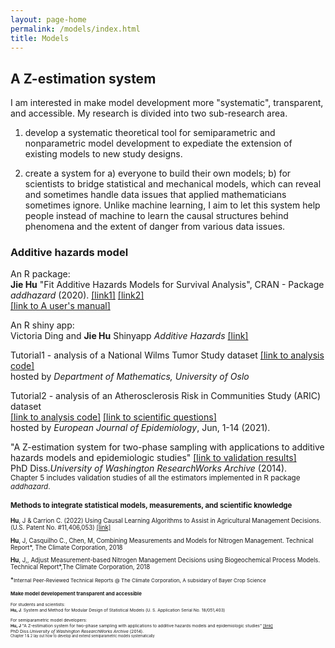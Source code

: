 ```yaml
---
layout: page-home
permalink: /models/index.html
title: Models
---
```

## A Z-estimation system

I am interested in make model development more  "systematic", transparent, and accessible. My research is divided into two sub-research area. 

1) develop a systematic theoretical tool for semiparametric and nonparametric model development to expediate the extension of existing models to new study designs.

2) create a system for a) everyone to build their own models; b) for scientists to bridge statistical and mechanical models, which can reveal and sometimes handle data issues that applied mathematicians sometimes ignore. Unlike  machine learning, I aim to let this system help people instead of machine to learn the causal structures behind phenomena and the extent of danger from various data issues. 



### Additive hazards model <a name="ah"></a>
   
An R package:<br/>
**Jie Hu** "Fit Additive Hazards Models for Survival Analysis", CRAN - Package *addhazard* (2020). [[link1]](https://github.com/katehu/addhazard) [[link2]](https://cran.r-project.org/web/packages/addhazard/index.html)<br/> 
[[link to A user's manual]](https://cran.r-project.org/web/packages/addhazard/addhazard.pdf)

An R shiny app:<br/>
Victoria Ding and **Jie Hu** Shinyapp *Additive Hazards* [[link]](https://addhazard.shinyapps.io/addhazard_shiny/?_ga=2.22828659.979974368.1670686069-1357428355.1670686069) <br/>
   
Tutorial1 - analysis of a National Wilms Tumor Study dataset [[link to analysis code]](https://www.mn.uio.no/math/english/research/groups/statistics-data-science/handbook-of-case-control-studies/chapter-17/bc_ah_analysis_for_table_17.4.html) <br/>
hosted by *Department of Mathematics, University of Oslo* <br/>

Tutorial2 - analysis of an Atherosclerosis Risk in Communities Study (ARIC) dataset  
[[link to analysis code]](https://static-content.springer.com/esm/art%3A10.1007%2Fs10654-021-00739-3/MediaObjects/10654_2021_739_MOESM1_ESM.pdf) [[link to scientific questions]](https://link.springer.com/article/10.1007/s10654-021-00739-3) <br/>
hosted by *European Journal of Epidemiology*, Jun, 1-14 (2021).<br/>
   
"A Z-estimation system for two-phase sampling with applications to additive hazards models and epidemiologic studies" 
   [[link to validation results]](https://digital.lib.washington.edu/researchworks/handle/1773/27427) <br/> 
PhD Diss.*University of Washington ResearchWorks Archive* (2014). <br/>
<small> Chapter 5 includes validation studies of all the estimators implemented in R package *addhazard*.<small>


### Methods to integrate statistical models, measurements, and scientific knowledge <a name="measurement-model"></a> 
   
**Hu**, J & Carrion C. (2022) Using Causal Learning Algorithms to Assist in
Agricultural Management Decisions. (U.S. Patent No. #11,406,053) [[link]](https://uspto.report/patent/grant/11,406,053)<br/>
   
**Hu**, J, Casquilho C., Chen, M, Combining Measurements and Models for
Nitrogen Management. Technical Report*, The Climate Corporation, 2018 <br/>
   
**Hu**, J,, Adjust Measurement-based Nitrogen Management Decisions using
Biogeochemical Process Models. Technical Report*,The Climate Corporation, 2018<br/>

*<small>Internal Peer-Reviewed Technical Reports @ The Climate Corporation, A subsidary of Bayer Crop Science <small> <br/>
   
   
### Make model developement transparent and accessible <a name="model"></a>

For students and scientists:  <br/>
**Hu, J**. System and Method for Modular Design of Statistical Models (U. S. Application Serial No. 18/051,403) <br/>

For semiparametric model developers: <br/>
**Hu, J** "A Z-estimation system for two-phase sampling with applications to additive hazards models and epidemiologic studies" [[link]](https://digital.lib.washington.edu/researchworks/handle/1773/27427) <br/> 
PhD Diss.*University of Washington ResearchWorks Archive* (2014).  <br/>
<small> Chapter 1 & 2 lay out how to develop and extend semiparametric models systematically <small>
      
   

